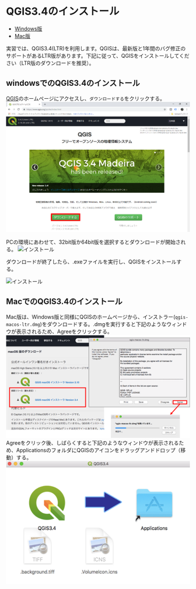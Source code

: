 # QGIS3.4のインストール

* [Windows版](q2.8install.md#windows)
* [Mac版](q2.8install.md#mac)


実習では、QGIS3.4(LTR)を利用します。QGISは、最新版と1年間のバグ修正のサポートがあるLTR版があります。下記に従って、QGISをインストールしてください（LTR版のダウンロードを推奨）。

## windowsでのQGIS3.4のインストール
[QGIS](https://qgis.org/ja/site/index.html)のホームページにアクセスし、`ダウンロードする`をクリックする。
![インストール](pic/Qpic1.png)

PCの環境にあわせて、32bit版か64bit版を選択するとダウンロードが開始される。
![インストール](pic/pic2.png)

ダウンロードが終了したら、.exeファイルを実行し、QGISをインストールする。

![インストール](pic/pic3.png)

## MacでのQGIS3.4のインストール
Mac版は、Windows版と同様にQGISのホームページから、インストラー(`qgis-macos-ltr.dmg`)をダウンロードする。.dmgを実行すると下記のようなウィンドウが表示されるため、Agreeをクリックする。
![インストール](pic/mac_installer.png)
Agreeをクリック後、しばらくすると下記のようなウィンドウが表示されるため、ApplicationsのフォルダにQGISのアイコンをドラッグアンドドロップ（移動）する。
![インストール](pic/mac_installer2.png)